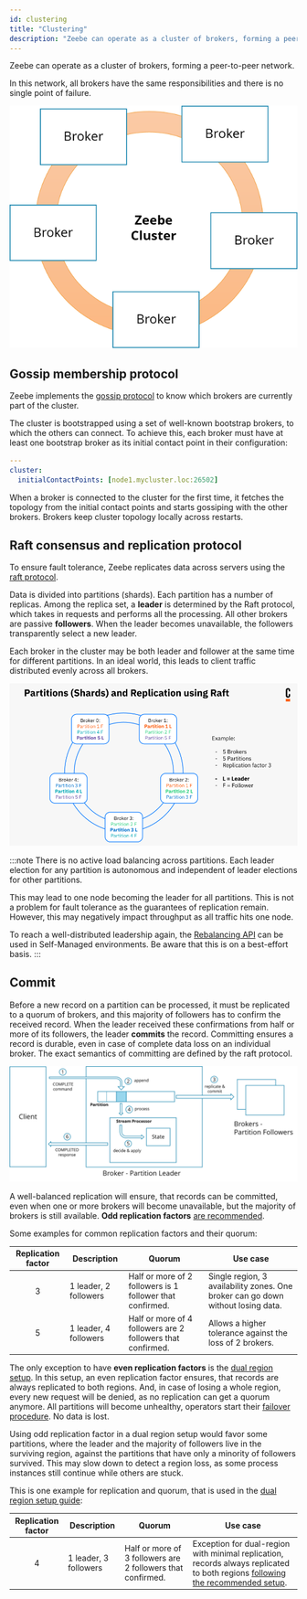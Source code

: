 ```yaml
---
id: clustering
title: "Clustering"
description: "Zeebe can operate as a cluster of brokers, forming a peer-to-peer network."
---
```


Zeebe can operate as a cluster of brokers, forming a peer-to-peer network.

In this network, all brokers have the same responsibilities and there is no single point of failure.

![cluster](assets/cluster.png)

## Gossip membership protocol

Zeebe implements the [gossip protocol](https://en.wikipedia.org/wiki/Gossip_protocol) to know which brokers are currently part of the cluster.

The cluster is bootstrapped using a set of well-known bootstrap brokers, to which the others can connect. To achieve this, each broker must have at least one bootstrap broker as its initial contact point in their configuration:

```yaml
---
cluster:
  initialContactPoints: [node1.mycluster.loc:26502]
```

When a broker is connected to the cluster for the first time, it fetches the topology from the initial contact points and starts gossiping with the other brokers. Brokers keep cluster topology locally across restarts.

## Raft consensus and replication protocol

To ensure fault tolerance, Zeebe replicates data across servers using the [raft protocol](<https://en.wikipedia.org/wiki/Raft_(computer_science)>).

Data is divided into partitions (shards). Each partition has a number of replicas. Among the replica set, a **leader** is determined by the Raft protocol, which takes in requests and performs all the processing. All other brokers are passive **followers**. When the leader becomes unavailable, the followers transparently select a new leader.

Each broker in the cluster may be both leader and follower at the same time for different partitions. In an ideal world, this leads to client traffic distributed evenly across all brokers.

![cluster](assets/data-distribution.png)

:::note
There is no active load balancing across partitions. Each leader election for any partition is autonomous and independent of leader elections for other partitions.

This may lead to one node becoming the leader for all partitions. This is not a problem for fault tolerance as the guarantees of replication remain. However, this may negatively impact throughput as all traffic hits one node.

To reach a well-distributed leadership again, the [Rebalancing API](../../../self-managed/zeebe-deployment/operations/rebalancing.md) can be used in Self-Managed environments. Be aware that this is on a best-effort basis.
:::

## Commit

Before a new record on a partition can be processed, it must be replicated to a quorum of brokers, and this majority of followers has to confirm the received record. When the leader received these confirmations from half or more of its followers, the leader **commits** the record. Committing ensures a record is durable, even in case of complete data loss on an individual broker. The exact semantics of committing are defined by the raft protocol.

![cluster](assets/commit.png)

A well-balanced replication will ensure, that records can be committed, even when one or more brokers will become unavailable, but the majority of brokers is still available. **Odd replication factors** [are recommended](partitions.md#replication).

Some examples for common replication factors and their quorum:

| Replication factor | Description           | Quorum                                                      | Use case                                                                         |
| :----------------: | --------------------- | ----------------------------------------------------------- | -------------------------------------------------------------------------------- |
|         3          | 1 leader, 2 followers | Half or more of 2 followers is 1 follower that confirmed.   | Single region, 3 availability zones. One broker can go down without losing data. |
|         5          | 1 leader, 4 followers | Half or more of 4 followers are 2 followers that confirmed. | Allows a higher tolerance against the loss of 2 brokers.                         |

The only exception to have **even replication factors** is the [dual region setup](../../../self-managed/concepts/multi-region/dual-region.md). In this setup, an even replication factor ensures, that records are always replicated to both regions. And, in case of losing a whole region, every new request will be denied, as no replication can get a quorum anymore. All partitions will become unhealthy, operators start their [failover procedure](../../../self-managed/operational-guides/multi-region/dual-region-ops.md). No data is lost.

Using odd replication factor in a dual region setup would favor some partitions, where the leader and the majority of followers live in the surviving region, against the partitions that have only a minority of followers survived. This may slow down to detect a region loss, as some process instances still continue while others are stuck.

This is one example for replication and quorum, that is used in the [dual region setup guide](../../../self-managed/setup/deploy/amazon/amazon-eks/dual-region.md#content-elaboration):

| Replication factor | Description           | Quorum                                                      | Use case                                                                                                                                                                                                                 |
| :----------------: | --------------------- | ----------------------------------------------------------- | ------------------------------------------------------------------------------------------------------------------------------------------------------------------------------------------------------------------------ |
|         4          | 1 leader, 3 followers | Half or more of 3 followers are 2 followers that confirmed. | Exception for dual-region with minimal replication, records always replicated to both regions [following the recommended setup](../../../self-managed/concepts/multi-region/dual-region.md#zeebe-cluster-configuration). |
